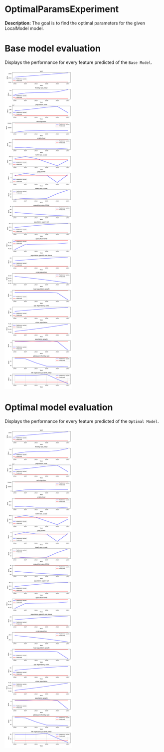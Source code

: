 
# OptimalParamsExperiment

**Description:** The goal is to find the optimal parameters for the given LocalModel model.


# Base model evaluation
Displays the performance for every feature predicted of the `Base Model`.

![Base model evaluation](./plots/base_model_eval.png)


# Optimal model evaluation
Displays the performance for every feature predicted of the `Optimal Model`.

![Optimal model evaluation](./plots/optimal_model_eval.png)

